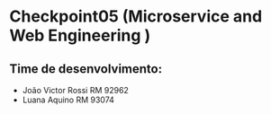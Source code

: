 # Checkpoint05 (Microservice and Web Engineering )
## Time de desenvolvimento:
- João Victor Rossi RM 92962
- Luana Aquino RM 93074
